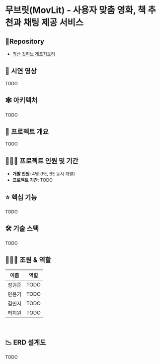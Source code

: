 # 무브릿(MovLit) - 사용자 맞춤 영화, 책 추천과 채팅 제공 서비스

## 📍Repository

- [최신 깃허브 레포지토리](https://github.com/venus-lion/movlit-plus)

## 🎥 시연 영상

TODO

## 🕸️ 아키텍처

TODO

## 📄 프로젝트 개요

TODO

## 🧑🏻‍💻 프로젝트 인원 및 기간

- **개발 인원**: 4명 (FE, BE 동시 개발)
- **프로젝트 기간**: TODO

## ⭐️ 핵심 기능

TODO

## 🛠️ 기술 스택

TODO

## 🧑‍🤝‍🧑 조원 & 역할

| 이름  | 역할   |
|-----|------|
| 정원준 | TODO |
| 민윤기 | TODO |
| 김민지 | TODO |
| 허지원 | TODO |

<br>

## 📉 ERD 설계도

TODO
